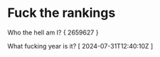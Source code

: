 # Fuck the rankings

Who the hell am I?
{ 2659627 }

What fucking year is it?
[ 2024-07-31T12:40:10Z ]
